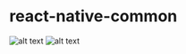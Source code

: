 # react-native-common

![alt text](https://res.cloudinary.com/dzyz5unme/image/upload/v1611615872/Screen_Recording_2021-01-26_at_1.00.35_b1k6cv_ep4qtn.gif)
![alt text](https://res.cloudinary.com/dzyz5unme/image/upload/v1611615988/Screen_Recording_2021-01-25_at_23.23.22_iadhqv_jzyfvl.gif)
